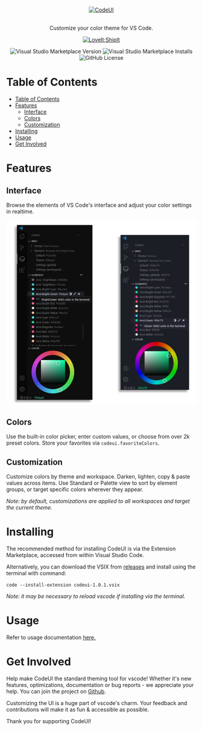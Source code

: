<br/>
<div align="center">
  <a href="" rel="noopener">
  <img width=300px src="https://i.imgur.com/1HFfxQj.png" alt="CodeUI"></a>
</div>
<br/>
<div align="center">

  Customize your color theme for VS Code.

  [![LoveIt;ShipIt](https://gitlab.com/ryanraposo/LoveItShipIt/-/raw/master/sticker/loveitshipit.svg)](http://github.com/ryanraposo/LoveItShipIt)

  ![Visual Studio Marketplace Version](https://img.shields.io/visual-studio-marketplace/v/ryanraposo.codeui)
  ![Visual Studio Marketplace Installs](https://img.shields.io/visual-studio-marketplace/i/ryanraposo.codeui)
  ![GitHub License](https://img.shields.io/badge/license-MIT-blue.svg)
  
</div>

# Table of Contents

- [Table of Contents](#table-of-contents)
- [Features](#features)
  - [Interface](#interface)
  - [Colors](#colors)
  - [Customization](#customization)
- [Installing](#installing)
- [Usage](#usage)
- [Get Involved](#get-involved)
  
# Features

## Interface

Browse the elements of VS Code's interface and adjust your color settings in realtime.

![Screenshot](./resources/readme/picker-dual.png)

## Colors

Use the built-in color picker, enter custom values, or choose from over 2k preset colors. Store your favorites via ```codeui.favoriteColors```.

## Customization

Customize colors by theme and workspace. Darken, lighten, copy & paste values across items. Use Standard or Palette view to sort by element groups, or target specific colors wherever they appear.

*Note: by default, customizations are applied to all workspaces and target the current theme.*

# Installing

The recommended method for installing CodeUI is via the Extension Marketplace, accessed from within Visual Studio Code.

Alternatively, you can download the VSIX from [releases](https://github.com/ryanraposo/codeui/releases) and install using the terminal with command: 

```
code --install-extension codeui-1.0.1.vsix
```

*Note: it may be necessary to reload vscode if installing via the terminal.*

# Usage

Refer to usage documentation [here. ](./USAGE.md)

# Get Involved

Help make CodeUI the standard theming tool for vscode! Whether it's new features, optimizations, documentation or bug reports - we appreciate your help. You can join the project on [Github](https://github.com/ryanraposo/codeui).

Customizing the UI is a huge part of vscode's charm. Your feedback and contributions will make it as fun & accessible as possible.

Thank you for supporting CodeUI!
